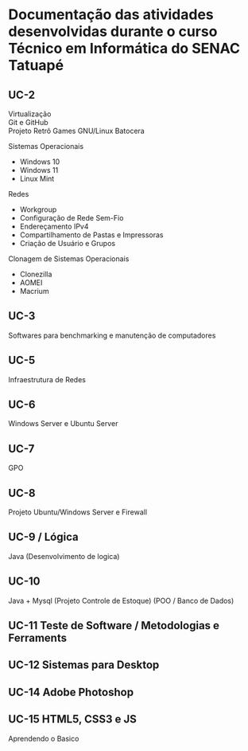 # Documentação das atividades desenvolvidas durante o curso Técnico em Informática do SENAC Tatuapé


## UC-2 
Virtualização  
Git e GitHub  
Projeto Retrô Games GNU/Linux Batocera  

Sistemas Operacionais   
* Windows 10 
* Windows 11
* Linux Mint  
 
Redes
* Workgroup
* Configuração de Rede Sem-Fio
* Endereçamento IPv4
* Compartilhamento de Pastas e Impressoras
* Criação de Usuário e Grupos

Clonagem de Sistemas Operacionais 
* Clonezilla
* AOMEI
* Macrium

## UC-3
Softwares para benchmarking e manutenção de computadores

## UC-5
Infraestrutura de Redes

## UC-6
Windows Server e Ubuntu Server

## UC-7
GPO

## UC-8
Projeto Ubuntu/Windows Server e Firewall

## UC-9 / Lógica
Java (Desenvolvimento de logica)

## UC-10 
Java + Mysql (Projeto Controle de Estoque) (POO / Banco de Dados) 

## UC-11 Teste de Software / Metodologias e Ferraments

## UC-12 Sistemas para Desktop

## UC-14 Adobe Photoshop

## UC-15 HTML5, CSS3 e JS
Aprendendo o Basico
